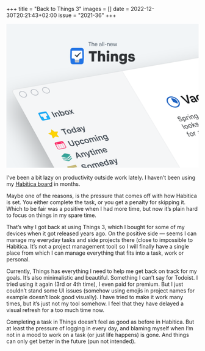 +++
title       = "Back to Things 3"
images      =  []
date        = 2022-12-30T20:21:43+02:00
issue       = "2021-36"
+++

![Things 3](/img/things.png)

I’ve been a bit lazy on productivity outside work lately. I haven’t been using my [Habitica board](/things/habitica) in months.

Maybe one of the reasons, is the pressure that comes off with how Habitica is set. You either complete the task, or you get a penalty for skipping it. Which to be fair was a positive when I had more time, but now it’s plain hard to focus on things in my spare time.

That’s why I got back at using Things 3, which I bought for some of my devices when it got released years ago. On the positive side — seems I can manage my everyday tasks and side projects there (close to impossible to Habitica. It’s not a project management tool) so I will finally have a single place from which I can manage everything that fits into a task, work or personal.

Currently, Things has everything I need to help me get back on track for my goals. It’s also minimalistic and beautiful.
Something I can’t say for Todoist. I tried using it again (3rd or 4th time), I even paid for premium. But I just couldn’t stand some UI issues (somehow using emojis in project names for example doesn’t look good visually). I have tried to make it work many times, but it’s just not my tool somehow. I feel that they have delayed a visual refresh for a too much time now.

Completing a task in Things doesn’t feel as good as before in Habitica. But at least the pressure of logging in every day, and blaming myself when I’m not in a mood to work on a task (or just life happens) is gone. And things can only get better in the future (pun not intended).
